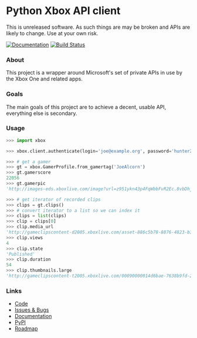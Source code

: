 # Python Xbox API client

This is unreleased software. As such things are may be broken
and APIs are likely to change. Use at your own risk.

[![Documentation](https://readthedocs.org/projects/xbox/badge/?version=latest)](http://xbox.readthedocs.org/en/latest/)
[![Build Status](https://travis-ci.org/buttscicles/xbox.svg)](https://travis-ci.org/buttscicles/xbox)

### About

This project is a wrapper around Microsoft's set of private APIs
in use by the Xbox One and related apps.

### Goals

The main goals of this project are to achieve a decent, usable API,
everything else is secondary.

### Usage

```python
>>> import xbox

>>> xbox.client.authenticate(login='joe@example.org', password='hunter2')

>>> # get a gamer
>>> gt = xbox.GamerProfile.from_gamertag('JoeAlcorn')
>>> gt.gamerscore
22056
>>> gt.gamerpic
'http://images-eds.xboxlive.com/image?url=z951ykn43p4FqWbbFvR2Ec.8vbDhj8G2Xe7JngaTToBrrCmIEEXHC9UNrdJ6P7KIFXxmxGDtE9Vkd62rOpb7JcGvME9LzjeruYo3cC50qVYelz5LjucMJtB5xOqvr7WR'

>>> # get iterator of recorded clips
>>> clips = gt.clips()
>>> # convert iterator to a list so we can index it
>>> clips = list(clips)
>>> clip = clips[0]
>>> clip.media_url
'http://gameclipscontent-d2005.xboxlive.com/asset-886c5b78-8876-4823-b31b-fbc77d8caa67/GameClip-Original.MP4?sv=2012-02-12&st=2014-09-03T22%3A40%3A58Z&se=2014-09-03T23%3A45%3A58Z&sr=c&sp=r&sig=Q5qvyDvFRM2Bn2tztJ%2F%2BEf9%2FQOpkTPuFniByvE%2Bc9cc%3D&__gda__=1409787958_f22b516f9d29da56911b7cac03f15d05'
>>> clip.views
4
>>> clip.state
'Published'
>>> clip.duration
54
>>> clip.thumbnails.large
'http://gameclipscontent-t2005.xboxlive.com/00090000014d6bae-7638b9fd-2a19-4ef1-b621-505a6ac93488/Thumbnail_Large.PNG'
```


### Links

- [Code](https://github.com/buttscicles/xbox/)
- [Issues & Bugs](https://github.com/buttscicles/xbox/issues)
- [Documentation](http://xbox.readthedocs.org/en/latest/)
- [PyPI](https://pypi.python.org/pypi/python-xbox)
- [Roadmap](https://trello.com/b/onAwDz0V/python-xbox)
